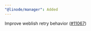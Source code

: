 ```yaml
---
"@linode/manager": Added
---
```


Improve weblish retry behavior ([#11067](https://github.com/linode/manager/pull/11067))
